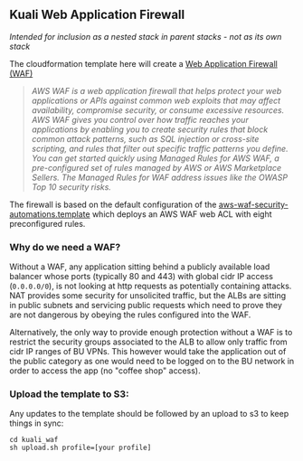 ## Kuali Web Application Firewall

*Intended for inclusion as a nested stack in parent stacks - not as its own stack*

The cloudformation template here will create a [Web Application Firewall (WAF)](https://aws.amazon.com/waf/)

> *AWS WAF is a web application firewall that helps protect your web applications or APIs against common web exploits that may affect availability, compromise security, or consume excessive resources. AWS WAF gives you control over how traffic reaches your applications by enabling you to create security rules that block common attack patterns, such as SQL injection or cross-site scripting, and rules that filter out specific traffic patterns you define. You can get started quickly using Managed Rules for AWS WAF, a pre-configured set of rules managed by AWS or AWS Marketplace Sellers. The Managed Rules for WAF address issues like the OWASP Top 10 security risks.*

The firewall is based on the default configuration of the [aws-waf-security-automations.template](https://s3.amazonaws.com/solutions-reference/aws-waf-security-automations/v2.3.3/aws-waf-security-automations.template) which deploys an AWS WAF web ACL with eight preconfigured rules.

### Why do we need a WAF?

Without a WAF, any application sitting behind a publicly available load balancer whose ports (typically 80 and 443) with global cidr IP access (`0.0.0.0/0`),  is not looking at http requests as potentially containing attacks.
NAT provides some security for unsolicited traffic, but the ALBs are sitting in public subnets and servicing public requests which need to prove they are not dangerous by obeying the rules configured into the WAF.

Alternatively, the only way to provide enough protection without a WAF is to restrict the security groups associated to the ALB to allow only traffic from cidr IP ranges of BU VPNs. This however would take the application out of the public category as one would need to be logged on to the BU network in order to access the app (no "coffee shop" access).

### Upload the template to S3:

Any updates to the template should be followed by an upload to s3 to keep things in sync:

```
cd kuali_waf
sh upload.sh profile=[your profile]
```


